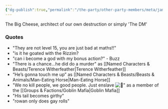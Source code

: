 ```yaml
---
{"dg-publish":true,"permalink":"/the-party/other-party-members/meta/james-absolom/","updated":"2025-06-10T19:04:48.827+01:00"}
---
```


The Big Cheese, architect of our own destruction or simply 'The DM'

### Quotes
- "They are not level 15, you are just bad at maths!!"
- "is it he goated with the Rizzim?
- "can i become a god with my bonus action?" - Buzz
- "There is a chance…he did do a murder" as [[Named Characters & Beasts/Terence Witherfeather\|Terence Witherfeather]]
- “He’s gonna touch me up” as [[Named Characters & Beasts/Beasts & Animals/Man-Eating Horse\|Man-Eating Horse]]
- "We no kill people, we good people. Just enslave ![🥰](https://discord.com/assets/10b67e5181089c99.svg)" as a member of the [[Groups & Factions/Goblin Mafia\|Goblin Mafia]]
- "His tail becomes girthy"
- "rowan only does gay rolls"